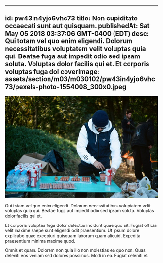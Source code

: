 
---
id: pw43in4yjo6vhc73
title: Non cupiditate occaecati sunt aut quisquam.
publishedAt: Sat May 05 2018 03:37:06 GMT-0400 (EDT)
desc: Qui totam vel quo enim eligendi. Dolorum necessitatibus voluptatem velit voluptas quia qui. Beatae fuga aut impedit odio sed ipsam soluta. Voluptas dolor facilis qui et. Et corporis voluptas fuga dol
coverImage: assets/section/m03/m030102/pw43in4yjo6vhc73/pexels-photo-1554008_300x0.jpeg
---

![image from pexels.com](assets/section/m03/m030102/pw43in4yjo6vhc73/pexels-photo-1554008.jpeg)

Qui totam vel quo enim eligendi. Dolorum necessitatibus voluptatem velit voluptas quia qui. Beatae fuga aut impedit odio sed ipsam soluta. Voluptas dolor facilis qui et.
 
Et corporis voluptas fuga dolor delectus incidunt quae quo sit. Fugiat officia velit maxime saepe sunt eligendi odit praesentium. Ut ipsum dolore explicabo quae excepturi quisquam laborum quam aliquid. Expedita praesentium minima maxime quod.
 
Omnis et quam. Dolorem non quia illo non molestias ea quo non. Quas deleniti eos veniam sed dolores possimus. Modi in ea. Fugiat deleniti et.

